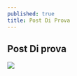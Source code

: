 ```yaml
---
published: true
title: Post Di Prova
---
```

## Post Di prova

![]({{site.baseurl}}/assets/Screenshot%202019-09-29%20at%2011.21.21.png)



